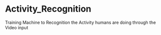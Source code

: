 # Activity_Recognition
Training Machine to Recognition the Activity humans are doing through the Video input
